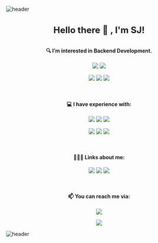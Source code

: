 ![header](https://capsule-render.vercel.app/api?type=rect&height=180&section=header&text=litsynp&fontSize=40&color=gradient&customColorList=2&animation=fadeIn)

<h4 align="center" style="font-size: 1.5rem;">Hello there 👋 , I'm SJ!</h4>

<h4 align="center">🔍 I’m interested in Backend Development.</h4>

<p align="center">
  <img src="https://img.shields.io/badge/Spring-6DB33F?style=for-the-badge&logo=Spring&logoColor=white"/>
  <img src="https://img.shields.io/badge/Koa-33333D?style=for-the-badge&logo=Koa&logoColor=white"/>
</p>
<p align="center">
  <img src="https://img.shields.io/badge/Java-ED8B00?style=for-the-badge&logo=OpenJDK&logoColor=white"/>
  <img src="https://img.shields.io/badge/Kotlin-0095D5?&style=for-the-badge&logo=Kotlin&logoColor=white"/>
  <img src="https://img.shields.io/badge/TypeScript-3178C6?style=for-the-badge&logo=TypeScript&logoColor=white"/>
</p>

<div>&nbsp;</div>

<h4 align="center">💻 I have experience with:</h4>

<p align="center">
  <img src="https://img.shields.io/badge/Spring-6DB33F?style=for-the-badge&logo=Spring&logoColor=white"/>
  <img src="https://img.shields.io/badge/Koa-33333D?style=for-the-badge&logo=Koa&logoColor=white"/>
  <img src="https://img.shields.io/badge/Django-092E20?style=for-the-badge&logo=Django&logoColor=white"/>
</p>

<p align="center">
  <img src="https://img.shields.io/badge/React-61DAFB?style=for-the-badge&logo=React&logoColor=white"/>
  <img src="https://img.shields.io/badge/Next.js-000000?style=for-the-badge&logo=nextdotjs&logoColor=white"/>
  <img src="https://img.shields.io/badge/Elastic_Stack-005571?style=for-the-badge&logo=Elastic-Stack&logoColor=white"/>
</p>

<div>&nbsp;</div>

<h4 align="center">👨🏻‍💻 Links about me:</h4>

<p align="center">
<a href="https://blog.litsynp.com"><img src="https://img.shields.io/badge/Blog-222222?style=for-the-badge&logo=GitHub Pages&logoColor=white&link=https://blog.litsynp.com"/></a>
<a href="https://docs.litsynp.com"><img src="https://img.shields.io/badge/GitBook-3884FF?style=for-the-badge&logo=GitBook&logoColor=white&link=https://docs.litsynp.com"/></a>
<a href="https://www.linkedin.com/in/litsynp"><img src="https://img.shields.io/badge/LinkedIn-0077B5?style=for-the-badge&logo=linkedin&logoColor=white&link=https://www.linkedin.com/in/litsynp"/></a>
</p>

<div>&nbsp;</div>

<h4 align="center">📫 You can reach me via:</h4>

<p align="center">
<a href="mailto:nocte55is@gmail.com"><img src="https://img.shields.io/badge/Gmail-EA4335?style=for-the-badge&logo=Gmail&logoColor=white&link=mailto:nocte55is@gmail.com"/></a>
</p>

<p align="center">
  <a href="https://hits.seeyoufarm.com"><img src="https://hits.seeyoufarm.com/api/count/incr/badge.svg?url=https%3A%2F%2Fgithub.com%2Flitsynp%2Fhit-counter&count_bg=%235793A7&title_bg=%23141414&icon=github.svg&icon_color=%23E7E7E7&title=HITS&edge_flat=true"/></a>
</p>

![header](https://capsule-render.vercel.app/api?type=rect&height=100&section=header&color=gradient&customColorList=2)
